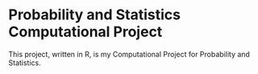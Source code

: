 # Probability and Statistics Computational Project
This project, written in R, is my Computational Project for Probability and Statistics.
